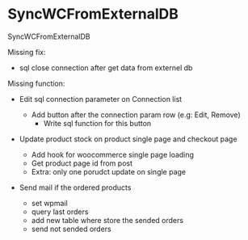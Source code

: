 # SyncWCFromExternalDB
SyncWCFromExternalDB

Missing fix: 
  - sql close connection after get data from externel db

Missing function:
  - Edit sql connection parameter on Connection list
    - Add button after the connection param row (e.g: Edit, Remove)
      - Write sql function for this button

  - Update product stock on product single page and checkout page
    - Add hook for woocommerce single page loading
    - Get product page id from post
    - Extra: only one porudct update on single page
     
  - Send mail if the ordered products
    - set wpmail
    - query last orders
    - add new table where store the sended orders
    - send not sended orders
   
  
